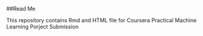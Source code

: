 ##Read Me

This repository contains Rmd and HTML file for Coursera Practical Machine Learning Porject Submission